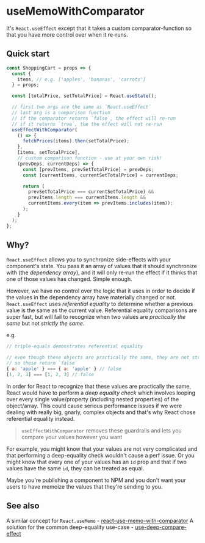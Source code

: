 # useMemoWithComparator

It's `React.useEffect` except that it takes a custom comparator-function so that you have more control over when it re-runs.

## Quick start

```js
const ShoppingCart = props => {
  const {
    items, // e.g. ['apples', 'bananas', 'carrots']
  } = props;

  const [totalPrice, setTotalPrice] = React.useState();

  // first two args are the same as `React.useEffect`
  // last arg is a comparison function
  // if the comparator returns `false`, the effect will re-run
  // if it returns `true`, the the effect will not re-run
  useEffectWithComparator(
    () => {
      fetchPrices(items).then(setTotalPrice);
    },
    [items, setTotalPrice],
    // custom comparison function - use at your own risk!
    (prevDeps, currentDeps) => {
      const [prevItems, prevSetTotalPrice] = prevDeps;
      const [currentItems, currentSetTotalPrice] = currentDeps;

      return (
        prevSetTotalPrice === currentSetTotalPrice) &&
        prevItems.length === currentItems.length &&
        currentItems.every(item => prevItems.includes(item));
      );
    }
  );
};
```

## Why?

`React.useEffect` allows you to synchronize side-effects with your component's state. You pass it an array of values that it should synchronize with (the _dependency array_), and it will only re-run the effect if it thinks that one of those values has changed. Simple enough.

However, we have no control over the logic that it uses in order to decide if the values in the dependency array have materially changed or not. `React.useEffect` uses _referential equality_ to determine whether a previous value is the same as the current value. Referential equality comparisons are super fast, but will fail to recognize when two values are _practically the same_ but not _strictly the same_.

e.g.

```js
// triple-equals demonstrates referential equality

// even though these objects are practically the same, they are not strictly the same object
// so these return `false`
{ a: 'apple' } === { a: 'apple' } // false
[1, 2, 3] === [1, 2, 3] // false
```

In order for React to recognize that these values are practically the same, React would have to perform a _deep equality check_ which involves looping over every single value/property (including nested properties) of the object/array. This could cause serious performance issues if we were dealing with really big, gnarly, complex objects and that's why React chose referential equality instead.

> `useEffectWithComparator` removes these guardrails and lets you compare your values however you want

For example, you might know that your values are not very complicated and that performing a deep-equality check wouldn't cause a perf issue. Or you might know that every one of your values has an `id` prop and that if two values have the same `id`, they can be treated as equal.

Maybe you're publishing a component to NPM and you don't want your users to have memoize the values that they're sending to you.

## See also

A similar concept for `React.useMemo` - [react-use-memo-with-comparator](https://www.npmjs.com/package/react-use-memo-with-comparator)
A solution for the common deep-equality use-case - [use-deep-compare-effect](https://www.npmjs.com/package/use-deep-compare-effect)
